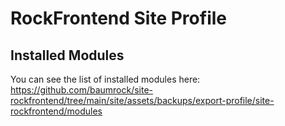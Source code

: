 # RockFrontend Site Profile

## Installed Modules

You can see the list of installed modules here: https://github.com/baumrock/site-rockfrontend/tree/main/site/assets/backups/export-profile/site-rockfrontend/modules

